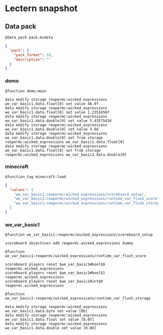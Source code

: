# Lectern snapshot

## Data pack

`@data_pack pack.mcmeta`

```json
{
  "pack": {
    "pack_format": 10,
    "description": ""
  }
}
```

### demo

`@function demo:main`

```mcfunction
data modify storage reapermc:wicked_expressions we_var_basic1.data.float[0] set value 46.0f
data modify storage reapermc:wicked_expressions we_var_basic1.data.float[0] set value 1.2353456f
data modify storage reapermc:wicked_expressions we_var_basic1.data.double[0] set value 5.4357543d
data modify storage reapermc:wicked_expressions we_var_basic1.data.double[0] set value 3.0d
data modify storage reapermc:wicked_expressions we_var_basic1.data.double[0] set from storage reapermc:wicked_expressions we_var_basic1.data.float[0]
data modify storage reapermc:wicked_expressions we_var_basic1.data.float[0] set from storage reapermc:wicked_expressions we_var_basic1.data.double[0]
```

### minecraft

`@function_tag minecraft:load`

```json
{
  "values": [
    "we_var_basic1:reapermc/wicked_expressions/scoreboard_setup",
    "we_var_basic1:reapermc/wicked_expressions/runtime_var_flush_score",
    "we_var_basic1:reapermc/wicked_expressions/runtime_var_flush_storage"
  ]
}
```

### we_var_basic1

`@function we_var_basic1:reapermc/wicked_expressions/scoreboard_setup`

```mcfunction
scoreboard objectives add reapermc.wicked_expressions dummy
```

`@function we_var_basic1:reapermc/wicked_expressions/runtime_var_flush_score`

```mcfunction
scoreboard players reset $we_var_basic1#bool$0 reapermc.wicked_expressions
scoreboard players reset $we_var_basic1#bool$1 reapermc.wicked_expressions
scoreboard players reset $we_var_basic1#int$0 reapermc.wicked_expressions
```

`@function we_var_basic1:reapermc/wicked_expressions/runtime_var_flush_storage`

```mcfunction
data modify storage reapermc:wicked_expressions we_var_basic1.data.byte set value [0b]
data modify storage reapermc:wicked_expressions we_var_basic1.data.float set value [0.0f]
data modify storage reapermc:wicked_expressions we_var_basic1.data.double set value [0.0d]
```
